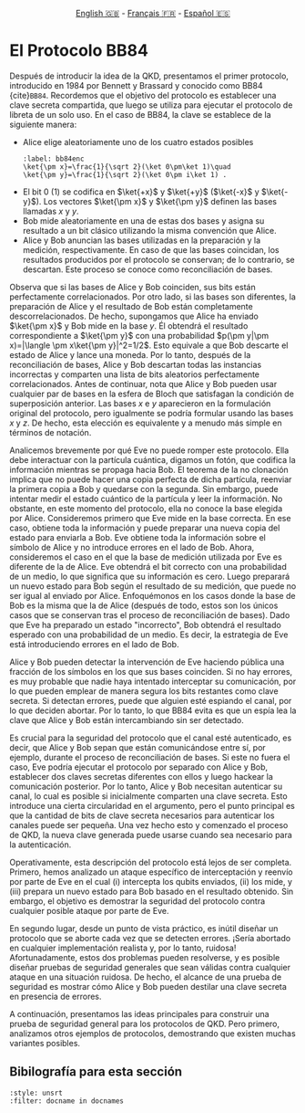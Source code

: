 <p style="text-align: center;">
    <a id="linken" href="../../../../en/content/index.html">English &#x1F1EC;&#x1F1E7;</a> - 
    <a id="linkfr" href="../../../../fr/content/index.html">Français &#x1F1EB;&#x1F1F7;</a> - 
    <a id="linkes" href="../../../../es/content/index.html">Español &#x1F1EA;&#x1F1F8;</a>
</p>
<script>
    currentPage = window.location.href;
    beforeLang = currentPage.slice(0, currentPage.indexOf("content") - 3);
    afterLang = currentPage.slice(currentPage.indexOf("content"));
    document.getElementById("linken").href = beforeLang + "en/" + afterLang;
    document.getElementById("linkfr").href = beforeLang + "fr/" + afterLang;
    document.getElementById("linkes").href = beforeLang + "es/" + afterLang;
</script>



# El Protocolo BB84

Después de introducir la idea de la QKD, presentamos el primer protocolo, introducido en 1984 por Bennett y Brassard y conocido como BB84 {cite}`BB84`. Recordemos que el objetivo del protocolo es establecer una clave secreta compartida, que luego se utiliza para ejecutar el protocolo de libreta de un solo uso. En el caso de BB84, la clave se establece de la siguiente manera:

- Alice elige aleatoriamente uno de los cuatro estados posibles
    ```{math}
    :label: bb84enc
    \ket{\pm x}=\frac{1}{\sqrt 2}(\ket 0\pm\ket 1)\quad
    \ket{\pm y}=\frac{1}{\sqrt 2}(\ket 0\pm i\ket 1) .
    ```
- El bit 0 (1) se codifica en $\ket{+x}$ y $\ket{+y}$ ($\ket{-x}$ y $\ket{-y}$). Los vectores $\ket{\pm x}$ y
$\ket{\pm y}$ definen las bases llamadas $x$ y $y$.
- Bob mide aleatoriamente en una de estas dos bases y asigna su resultado a un bit clásico utilizando la misma convención que Alice.
- Alice y Bob anuncian las bases utilizadas en la preparación y la medición, respectivamente. En caso de que las bases coincidan, los resultados producidos por el protocolo se conservan; de lo contrario, se descartan. Este proceso se conoce como reconciliación de bases.

Observa que si las bases de Alice y Bob coinciden, sus bits están perfectamente correlacionados. Por otro lado, si las bases son diferentes, la preparación de Alice y el resultado de Bob están completamente descorrelacionados. De hecho, supongamos que Alice ha enviado $\ket{\pm x}$ y Bob mide en la base $y$. Él obtendrá el resultado correspondiente a $\ket{\pm y}$ con una probabilidad $p(\pm y|\pm x)=|\langle \pm x\ket{\pm y}|^2=1/2$. Esto equivale a que Bob descarte el estado de Alice y lance una moneda. Por lo tanto, después de la reconciliación de bases, Alice y Bob descartan todas las instancias incorrectas y comparten una lista de bits aleatorios perfectamente correlacionados. Antes de continuar, nota que Alice y Bob pueden usar cualquier par de bases en la esfera de Bloch que satisfagan la condición de superposición anterior. Las bases $x$ e $y$ aparecieron en la formulación original del protocolo, pero igualmente se podría formular usando las bases $x$ y $z$. De hecho, esta elección es equivalente y a menudo más simple en términos de notación.

Analicemos brevemente por qué Eve no puede romper este protocolo. Ella debe interactuar con la partícula cuántica, digamos un fotón, que codifica la información mientras se propaga hacia Bob. El teorema de la no clonación implica que no puede hacer una copia perfecta de dicha partícula, reenviar la primera copia a Bob y quedarse con la segunda. Sin embargo, puede intentar medir el estado cuántico de la partícula y leer la información. No obstante, en este momento del protocolo, ella no conoce la base elegida por Alice. Consideremos primero que Eve mide en la base correcta. En ese caso, obtiene toda la información y puede preparar una nueva copia del estado para enviarla a Bob. Eve obtiene toda la información sobre el símbolo de Alice y no introduce errores en el lado de Bob. Ahora, consideremos el caso en el que la base de medición utilizada por Eve es diferente de la de Alice. Eve obtendrá el bit correcto con una probabilidad de un medio, lo que significa que su información es cero. Luego preparará un nuevo estado para Bob según el resultado de su medición, que puede no ser igual al enviado por Alice. Enfoquémonos en los casos donde la base de Bob es la misma que la de Alice (después de todo, estos son los únicos casos que se conservan tras el proceso de reconciliación de bases). Dado que Eve ha preparado un estado "incorrecto", Bob obtendrá el resultado esperado con una probabilidad de un medio. Es decir, la estrategia de Eve está introduciendo errores en el lado de Bob.

Alice y Bob pueden detectar la intervención de Eve haciendo pública una fracción de los símbolos en los que sus bases coinciden. Si no hay errores, es muy probable que nadie haya intentado interceptar su comunicación, por lo que pueden emplear de manera segura los bits restantes como clave secreta. Si detectan errores, puede que alguien esté espiando el canal, por lo que deciden abortar. Por lo tanto, lo que BB84 evita es que un espía lea la clave que Alice y Bob están intercambiando sin ser detectado.

Es crucial para la seguridad del protocolo que el canal esté autenticado, es decir, que Alice y Bob sepan que están comunicándose entre sí, por ejemplo, durante el proceso de reconciliación de bases. Si este no fuera el caso, Eve podría ejecutar el protocolo por separado con Alice y Bob, establecer dos claves secretas diferentes con ellos y luego hackear la comunicación posterior. Por lo tanto, Alice y Bob necesitan autenticar su canal, lo cual es posible si inicialmente comparten una clave secreta. Esto introduce una cierta circularidad en el argumento, pero el punto principal es que la cantidad de bits de clave secreta necesarios para autenticar los canales puede ser pequeña. Una vez hecho esto y comenzado el proceso de QKD, la nueva clave generada puede usarse cuando sea necesario para la autenticación.

Operativamente, esta descripción del protocolo está lejos de ser completa. Primero, hemos analizado un ataque específico de interceptación y reenvío por parte de Eve en el cual (i) intercepta los qubits enviados, (ii) los mide, y (iii) prepara un nuevo estado para Bob basado en el resultado obtenido. Sin embargo, el objetivo es demostrar la seguridad del protocolo contra cualquier posible ataque por parte de Eve.

En segundo lugar, desde un punto de vista práctico, es inútil diseñar un protocolo que se aborte cada vez que se detecten errores. ¡Sería abortado en cualquier implementación realista y, por lo tanto, ruidosa! Afortunadamente, estos dos problemas pueden resolverse, y es posible diseñar pruebas de seguridad generales que sean válidas contra cualquier ataque en una situación ruidosa. De hecho, el alcance de una prueba de seguridad es mostrar cómo Alice y Bob pueden destilar una clave secreta en presencia de errores.

A continuación, presentamos las ideas principales para construir una prueba de seguridad general para los protocolos de QKD. Pero primero, analizamos otros ejemplos de protocolos, demostrando que existen muchas variantes posibles.

## Bibilografía para esta sección
```{bibliography}
:style: unsrt
:filter: docname in docnames
```
